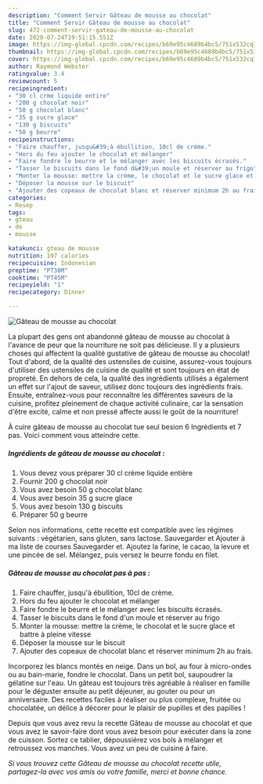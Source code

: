 ```yaml
---
description: "Comment Servir Gâteau de mousse au chocolat"
title: "Comment Servir Gâteau de mousse au chocolat"
slug: 472-comment-servir-gateau-de-mousse-au-chocolat
date: 2020-07-24T19:51:15.551Z
image: https://img-global.cpcdn.com/recipes/b69e95c4689b4bc5/751x532cq70/gateau-de-mousse-au-chocolat-photo-principale-de-la-recette.jpg
thumbnail: https://img-global.cpcdn.com/recipes/b69e95c4689b4bc5/751x532cq70/gateau-de-mousse-au-chocolat-photo-principale-de-la-recette.jpg
cover: https://img-global.cpcdn.com/recipes/b69e95c4689b4bc5/751x532cq70/gateau-de-mousse-au-chocolat-photo-principale-de-la-recette.jpg
author: Raymond Webster
ratingvalue: 3.4
reviewcount: 5
recipeingredient:
- "30 cl crme liquide entire"
- "200 g chocolat noir"
- "50 g chocolat blanc"
- "35 g sucre glace"
- "130 g biscuits"
- "50 g beurre"
recipeinstructions:
- "Faire chauffer, jusqu&#39;à ébullition, 10cl de crème."
- "Hors du feu ajouter le chocolat et mélanger"
- "Faire fondre le beurre et le mélanger avec les biscuits écrasés."
- "Tasser le biscuits dans le fond d&#39;un moule et réserver au frigo"
- "Monter la mousse: mettre la crème, le chocolat et le sucre glace et battre à pleine vitesse"
- "Déposer la mousse sur le biscuit"
- "Ajouter des copeaux de chocolat blanc et réserver minimum 2h au frais."
categories:
- Resep
tags:
- gteau
- de
- mousse

katakunci: gteau de mousse 
nutrition: 197 calories
recipecuisine: Indonesian
preptime: "PT38M"
cooktime: "PT45M"
recipeyield: "1"
recipecategory: Dinner

---
```



![Gâteau de mousse au chocolat](https://img-global.cpcdn.com/recipes/b69e95c4689b4bc5/751x532cq70/gateau-de-mousse-au-chocolat-photo-principale-de-la-recette.jpg)

La plupart des gens ont abandonné gâteau de mousse au chocolat à l'avance de peur que la nourriture ne soit pas délicieuse. Il y a plusieurs choses qui affectent la qualité gustative de gâteau de mousse au chocolat! Tout d'abord, de la qualité des ustensiles de cuisine, assurez-vous toujours d'utiliser des ustensiles de cuisine de qualité et sont toujours en état de propreté. En dehors de cela, la qualité des ingrédients utilisés a également un effet sur l'ajout de saveur, utilisez donc toujours des ingrédients frais. Ensuite, entraînez-vous pour reconnaître les différentes saveurs de la cuisine, profitez pleinement de chaque activité culinaire, car la sensation d'être excité, calme et non pressé affecte aussi le goût de la nourriture!

<!--inarticleads1-->

À cuire gâteau de mousse au chocolat tue seul besion 6 Ingrédients et 7 pas. Voici comment vous atteindre cette.

##### Ingrédients de gâteau de mousse au chocolat :

1. Vous devez vous préparer 30 cl crème liquide entière
1. Fournir 200 g chocolat noir
1. Vous avez besoin 50 g chocolat blanc
1. Vous avez besoin 35 g sucre glace
1. Vous avez besoin 130 g biscuits
1. Préparer 50 g beurre


Selon nos informations, cette recette est compatible avec les régimes suivants : végétarien, sans gluten, sans lactose. Sauvegarder et Ajouter à ma liste de courses Sauvegarder et. Ajoutez la farine, le cacao, la levure et une pincée de sel. Mélangez, puis versez le beurre fondu en filet. 

<!--inarticleads2-->

##### Gâteau de mousse au chocolat pas à pas :

1. Faire chauffer, jusqu&#39;à ébullition, 10cl de crème.
1. Hors du feu ajouter le chocolat et mélanger
1. Faire fondre le beurre et le mélanger avec les biscuits écrasés.
1. Tasser le biscuits dans le fond d&#39;un moule et réserver au frigo
1. Monter la mousse: mettre la crème, le chocolat et le sucre glace et battre à pleine vitesse
1. Déposer la mousse sur le biscuit
1. Ajouter des copeaux de chocolat blanc et réserver minimum 2h au frais.


Incorporez les blancs montés en neige. Dans un bol, au four à micro-ondes ou au bain-marie, fondre le chocolat. Dans un petit bol, saupoudrer la gélatine sur l&#39;eau. Un gâteau est toujours très agréable à réaliser en famille pour le déguster ensuite au petit déjeuner, au gouter ou pour un anniversaire. Des recettes faciles à réaliser ou plus complexe, fruitée ou chocolatée, un délice à décorer pour le plaisir de pupilles et des papilles ! 

<!--inarticleads1-->

<p>
Depuis que vous avez revu la recette Gâteau de mousse au chocolat et que vous avez le savoir-faire dont vous avez besoin pour exécuter dans la zone de cuisson. Sortez ce tablier, dépoussiérez vos bols à mélanger et retroussez vos manches. Vous avez un peu de cuisine à faire.
</p>

<p>
<i>Si vous trouvez cette Gâteau de mousse au chocolat recette utile, partagez-la avec vos amis ou votre famille, merci et bonne chance.</i>
</p>
